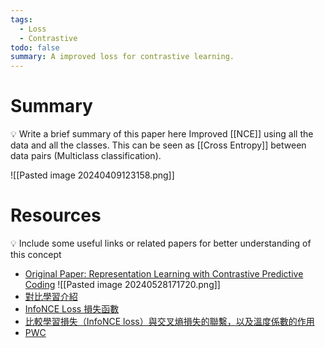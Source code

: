 ```yaml
---
tags:
  - Loss
  - Contrastive
todo: false
summary: A improved loss for contrastive learning.
---
```

# Summary
💡 Write a brief summary of this paper here
Improved [[NCE]] using all the data and all the classes.
This can be seen as [[Cross Entropy]] between data pairs (Multiclass classification).

![[Pasted image 20240409123158.png]]
# Resources
💡 Include some useful links or related papers for better understanding of this concept
- [Original Paper: Representation Learning with Contrastive Predictive Coding](https://arxiv.org/pdf/1807.03748v2.pdf)
![[Pasted image 20240528171720.png]]
- [對比學習介紹](https://u9534056.medium.com/%E9%9D%A2%E8%A9%A6%E5%BF%85%E5%82%99-%E5%B0%8D%E6%AF%94%E5%AD%B8%E7%BF%92-contrastive-learning-%E4%B8%BB%E6%B5%81%E6%96%B9%E6%B3%95%E4%B8%80%E8%A6%BD-bddf2afc5e5f)
- [InfoNCE Loss 損失函數](https://blog.csdn.net/qq_46006468/article/details/126076039)
- [比較學習損失（InfoNCE loss）與交叉熵損失的聯繫，以及溫度係數的作用](https://zhuanlan.zhihu.com/p/506544456)
- [PWC](https://paperswithcode.com/method/infonce)